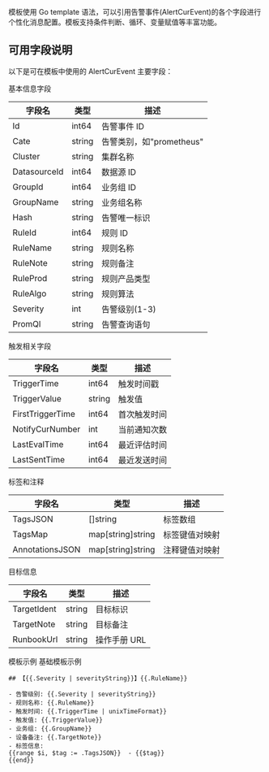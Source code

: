 模板使用 Go template 语法，可以引用告警事件(AlertCurEvent)的各个字段进行个性化消息配置。模板支持条件判断、循环、变量赋值等丰富功能。

## 可用字段说明

以下是可在模板中使用的 AlertCurEvent 主要字段：

基本信息字段

| 字段名       | 类型   | 描述                     |
| ------------ | ------ | ------------------------ |
| Id           | int64  | 告警事件 ID              |
| Cate         | string | 告警类别，如"prometheus" |
| Cluster      | string | 集群名称                 |
| DatasourceId | int64  | 数据源 ID                |
| GroupId      | int64  | 业务组 ID                |
| GroupName    | string | 业务组名称               |
| Hash         | string | 告警唯一标识             |
| RuleId       | int64  | 规则 ID                  |
| RuleName     | string | 规则名称                 |
| RuleNote     | string | 规则备注                 |
| RuleProd     | string | 规则产品类型             |
| RuleAlgo     | string | 规则算法                 |
| Severity     | int    | 告警级别(1-3)            |
| PromQl       | string | 告警查询语句             |

触发相关字段

| 字段名           | 类型   | 描述         |
| ---------------- | ------ | ------------ |
| TriggerTime      | int64  | 触发时间戳   |
| TriggerValue     | string | 触发值       |
| FirstTriggerTime | int64  | 首次触发时间 |
| NotifyCurNumber  | int    | 当前通知次数 |
| LastEvalTime     | int64  | 最近评估时间 |
| LastSentTime     | int64  | 最近发送时间 |

标签和注释

| 字段名          | 类型              | 描述           |
| --------------- | ----------------- | -------------- |
| TagsJSON        | []string          | 标签数组       |
| TagsMap         | map[string]string | 标签键值对映射 |
| AnnotationsJSON | map[string]string | 注释键值对映射 |

目标信息

| 字段名      | 类型   | 描述         |
| ----------- | ------ | ------------ |
| TargetIdent | string | 目标标识     |
| TargetNote  | string | 目标备注     |
| RunbookUrl  | string | 操作手册 URL |

模板示例
基础模板示例

```
## 【{{.Severity | severityString}}】{{.RuleName}}

- 告警级别: {{.Severity | severityString}}
- 规则名称: {{.RuleName}}
- 触发时间: {{.TriggerTime | unixTimeFormat}}
- 触发值: {{.TriggerValue}}
- 业务组: {{.GroupName}}
- 设备备注: {{.TargetNote}}
- 标签信息:
{{range $i, $tag := .TagsJSON}}  - {{$tag}}
{{end}}
```
